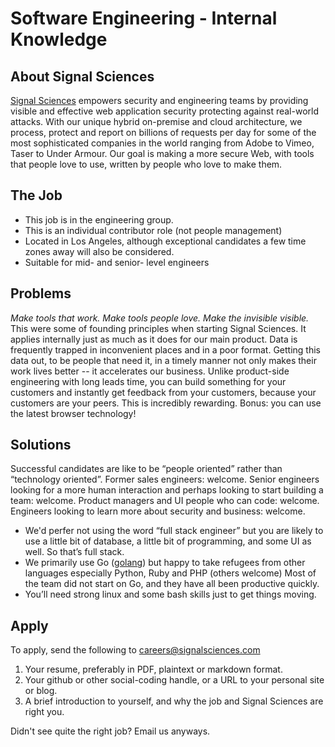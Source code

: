 # Software Engineering - Internal Knowledge


## About Signal Sciences

[Signal Sciences](https://signalsciences.com/) empowers security and engineering teams by providing visible and effective web application security protecting against real-world attacks.  With our unique hybrid on-premise and cloud architecture, we process, protect and report on billions of requests per day for some of the most sophisticated companies in the world ranging from Adobe to Vimeo, Taser to Under Armour. Our goal is making a more secure Web, with tools that people love to use, written by people who love to make them.



## The Job

* This job is in the engineering group.
* This is an individual contributor role (not people management)
* Located in Los Angeles, although exceptional candidates a few time
  zones away will also be considered.
* Suitable for mid- and senior- level engineers

## Problems

_Make tools that work. Make tools people love. Make the invisible visible._  This
were some of founding principles when starting Signal Sciences. It applies
internally just as much as it does for our main product.  Data is frequently
trapped in inconvenient places and in a poor format.  Getting this data out, to
be people that need it, in a timely manner not only makes their work lives
better -- it accelerates our business.  Unlike product-side engineering with
long leads time, you can build something for your customers and instantly get
feedback from your customers, because your customers are your peers.  This is
incredibly rewarding.   Bonus: you can use the latest browser technology!

## Solutions

Successful candidates are like to be “people oriented” rather than “technology
oriented”.   Former sales engineers:  welcome.   Senior engineers looking for a
more human interaction and perhaps looking to start building a team: welcome.
Product managers and UI people who can code: welcome.   Engineers looking to
learn more about security and business: welcome.

* We'd perfer not using the word “full stack engineer” but you are likely to use a little
bit of database, a little bit of programming, and some UI as well.  So that’s
full stack.
*  We primarily use Go ([golang](https://golang.org/)) but happy to take refugees from
other languages especially Python, Ruby and PHP (others welcome)  Most of the
team did not start on Go, and they have all been productive quickly.
* You’ll need strong linux and some bash skills just to get things moving.


## Apply

To apply, send the following to careers@signalsciences.com

1. Your resume, preferably in PDF, plaintext or markdown format.
2. Your github or other social-coding handle, or a URL to your personal site
   or blog.
3. A brief introduction to yourself, and why the job and Signal Sciences
   are right you.

Didn't see quite the right job?  Email us anyways.

